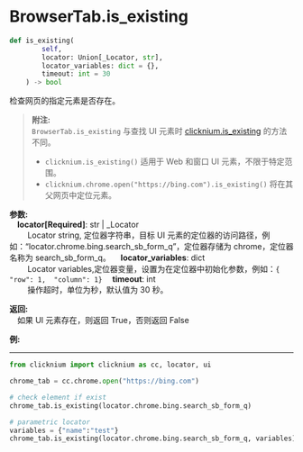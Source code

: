 
# BrowserTab.is_existing
```python
def is_existing(
        self,
        locator: Union[_Locator, str],
        locator_variables: dict = {},
        timeout: int = 30
    ) -> bool
```  

 检查网页的指定元素是否存在。

>**附注:**  
`BrowserTab.is_existing` 与查找 UI 元素时 [clicknium.is_existing](Ma/doc/references/python/globalfunctions/is_existing.md) 的方法不同。
>- `clicknium.is_existing()` 适用于 Web 和窗口 UI 元素，不限于特定范围。
>- `clicknium.chrome.open("https://bing.com").is_existing()` 将在其父网页中定位元素。

**参数:**  
    &emsp;**locator[Required]**: str | _Locator   
        &emsp;&emsp; Locator string, 定位器字符串，目标 UI 元素的定位器的访问路径，例如：“locator.chrome.bing.search_sb_form_q”，定位器存储为 chrome，定位器名称为 search_sb_form_q。
    &emsp;**locator_variables**: dict  
        &emsp;&emsp; Locator variables,定位器变量，设置为在定位器中初始化参数，例如：`{ "row": 1,  "column": 1}`
    &emsp;**timeout**: int  
        &emsp;&emsp; 操作超时，单位为秒，默认值为 30 秒。

**返回:**  
    &emsp;如果 UI 元素存在，则返回 True，否则返回 False

**例:**
***
```python
from clicknium import clicknium as cc, locator, ui

chrome_tab = cc.chrome.open("https://bing.com")

# check element if exist
chrome_tab.is_existing(locator.chrome.bing.search_sb_form_q)

# parametric locator
variables = {"name":"test"}
chrome_tab.is_existing(locator.chrome.bing.search_sb_form_q, variables)
```